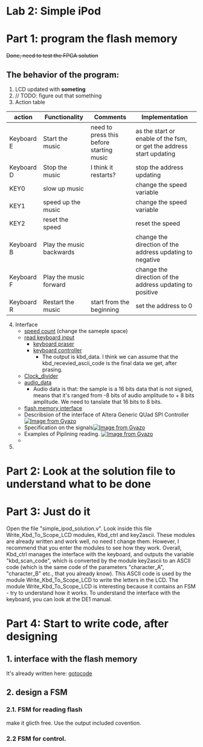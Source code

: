 Lab 2: Simple iPod
===
# Part 1: program the flash memory
~~Done, need to test the FPGA solution~~
## The behavior of the program:
1. LCD updated with **someting** 
2. // TODO: figure out that something
3. Action table
   
|action   |Functionality   | Comments | Implementation |
|---|---|---|---|
| Keyboard E  | Start the music  | need to press this before starting music | as the start or enable of the fsm, or get the address start updating|
| Keyboard D | Stop the music | I think it restarts? | stop the address updating|
| KEY0 |slow up  music | |change the speed variable|
| KEY1 |speed up the music|| change the speed variable|
| KEY2 |reset the speed | |reset the speed|
| Keyboard B | Play the music backwards|| change the direction of the address updating to negative|
| Keyboard F | Play the music forward|| change the direction of the address updating to positive|
| Keyboard R | Restart the music | start from the beginning | set the address to 0|

4. Interface
   - [speed count](./simple_ipod_solution.v#L555) (change the sameple space)
   - [read keyboard input](./simple_ipod_solution.v#L312)
     - [keyboard praser](./key2ascii.v)
     - [keyboard controller](./Kbd_ctrl.v#L22)
       - The output is kbd_data. I think we can assume that the kbd_recevied_ascii_code is the final data we get, after prasing. 
   - [Clock_divider](./simple_ipod_solution.v#L359)
   - [audio_data](./simple_ipod_solution.v#L257)
     - Audio data is that: the sample is a 16 bits data that is not signed, means that it's ranged from -8 bits of audio amplitude to + 8 bits amplitude. We need to tanslate that 16 bits to 8 bits. 
   - [flash memory interface]()
   - Describsion of the interface of Altera Generic QUad SPI Controller[![Image from Gyazo](https://i.gyazo.com/5765ff904bc5c8ecba6d1367d69f9390.png)](https://gyazo.com/5765ff904bc5c8ecba6d1367d69f9390)
   - Specification on the signals[![Image from Gyazo](https://i.gyazo.com/7963adba22f50d6f8e9f80204f5e9ed1.png)](https://gyazo.com/7963adba22f50d6f8e9f80204f5e9ed1)
   - Examples of Piplining reading. [![Image from Gyazo](https://i.gyazo.com/6031d1efa08256ae7c91185590bd7fe9.png)](https://gyazo.com/6031d1efa08256ae7c91185590bd7fe9)
   - 
5. 


# Part 2: Look at the solution file to understand what to be done

# Part 3: Just do it
Open the file "simple_ipod_solution.v". Look inside this
file Write_Kbd_To_Scope_LCD modules, Kbd_ctrl and key2ascii.
These modules are already written and work well, no need t
change them. However, I recommend that you enter the modules
to see how they work. Overall, Kbd_ctrl manages the
interface with the keyboard, and outputs the variable
"kbd_scan_code", which is converted by the module key2ascii
to an ASCII code (which is the same code of the parameters
"character_A", "character_B" etc., that you already know).
This ASCII code is used by the module Write_Kbd_To_Scope_LCD
to write the letters in the LCD. The module
Write_Kbd_To_Scope_LCD is interesting because it contains an
FSM - try to understand how it works. To understand the interface with the keyboard, you can look at the DE1 manual. 

# Part 4: Start to write code, after designing

## 1. interface with the flash memory
It's already written here: [gotocode](./simple_ipod_solution.v#227)
## 2. design a FSM

### 2.1. FSM for reading flash
make it glicth free. Use the output included covention. 
### 2.2 FSM for control. 


